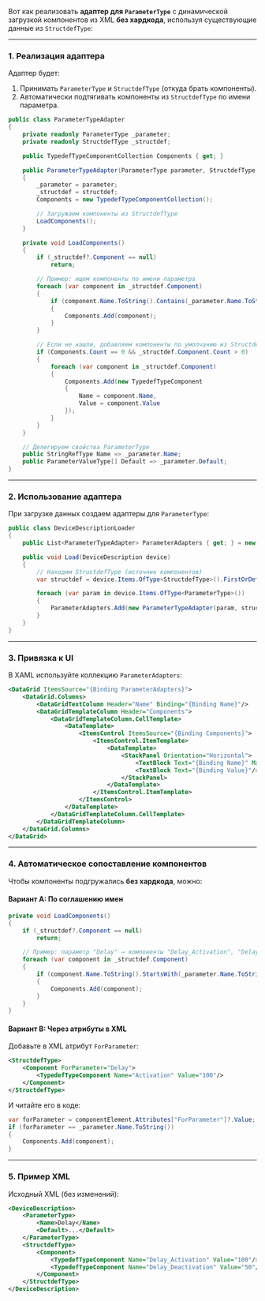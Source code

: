 Вот как реализовать **адаптер для `ParameterType`** с динамической загрузкой компонентов из XML **без хардкода**, используя существующие данные из `StructdefType`:

---

### **1. Реализация адаптера**
Адаптер будет:
1. Принимать `ParameterType` и `StructdefType` (откуда брать компоненты).
2. Автоматически подтягивать компоненты из `StructdefType` по имени параметра.

```csharp
public class ParameterTypeAdapter
{
    private readonly ParameterType _parameter;
    private readonly StructdefType _structdef;

    public TypedefTypeComponentCollection Components { get; }

    public ParameterTypeAdapter(ParameterType parameter, StructdefType structdef)
    {
        _parameter = parameter;
        _structdef = structdef;
        Components = new TypedefTypeComponentCollection();

        // Загружаем компоненты из StructdefType
        LoadComponents();
    }

    private void LoadComponents()
    {
        if (_structdef?.Component == null)
            return;

        // Пример: ищем компоненты по имени параметра
        foreach (var component in _structdef.Component)
        {
            if (component.Name.ToString().Contains(_parameter.Name.ToString()))
            {
                Components.Add(component);
            }
        }

        // Если не нашли, добавляем компоненты по умолчанию из StructdefType
        if (Components.Count == 0 && _structdef.Component.Count > 0)
        {
            foreach (var component in _structdef.Component)
            {
                Components.Add(new TypedefTypeComponent 
                { 
                    Name = component.Name, 
                    Value = component.Value 
                });
            }
        }
    }

    // Делегируем свойства ParameterType
    public StringRefType Name => _parameter.Name;
    public ParameterValueType[] Default => _parameter.Default;
}
```

---

### **2. Использование адаптера**
При загрузке данных создаем адаптеры для `ParameterType`:

```csharp
public class DeviceDescriptionLoader
{
    public List<ParameterTypeAdapter> ParameterAdapters { get; } = new();

    public void Load(DeviceDescription device)
    {
        // Находим StructdefType (источник компонентов)
        var structdef = device.Items.OfType<StructdefType>().FirstOrDefault();

        foreach (var param in device.Items.OfType<ParameterType>())
        {
            ParameterAdapters.Add(new ParameterTypeAdapter(param, structdef));
        }
    }
}
```

---

### **3. Привязка к UI**
В XAML используйте коллекцию `ParameterAdapters`:

```xml
<DataGrid ItemsSource="{Binding ParameterAdapters}">
    <DataGrid.Columns>
        <DataGridTextColumn Header="Name" Binding="{Binding Name}"/>
        <DataGridTemplateColumn Header="Components">
            <DataGridTemplateColumn.CellTemplate>
                <DataTemplate>
                    <ItemsControl ItemsSource="{Binding Components}">
                        <ItemsControl.ItemTemplate>
                            <DataTemplate>
                                <StackPanel Orientation="Horizontal">
                                    <TextBlock Text="{Binding Name}" Margin="0,0,5,0"/>
                                    <TextBlock Text="{Binding Value}"/>
                                </StackPanel>
                            </DataTemplate>
                        </ItemsControl.ItemTemplate>
                    </ItemsControl>
                </DataTemplate>
            </DataGridTemplateColumn.CellTemplate>
        </DataGridTemplateColumn>
    </DataGrid.Columns>
</DataGrid>
```

---

### **4. Автоматическое сопоставление компонентов**
Чтобы компоненты подгружались **без хардкода**, можно:
#### **Вариант A: По соглашению имен**
```csharp
private void LoadComponents()
{
    if (_structdef?.Component == null)
        return;

    // Пример: параметр "Delay" → компоненты "Delay_Activation", "Delay_Deactivation"
    foreach (var component in _structdef.Component)
    {
        if (component.Name.ToString().StartsWith(_parameter.Name.ToString()))
        {
            Components.Add(component);
        }
    }
}
```

#### **Вариант B: Через атрибуты в XML**
Добавьте в XML атрибут `ForParameter`:
```xml
<StructdefType>
    <Component ForParameter="Delay">
        <TypedefTypeComponent Name="Activation" Value="100"/>
    </Component>
</StructdefType>
```
И читайте его в коде:
```csharp
var forParameter = componentElement.Attributes["ForParameter"]?.Value;
if (forParameter == _parameter.Name.ToString())
{
    Components.Add(component);
}
```

---

### **5. Пример XML**
Исходный XML (без изменений):
```xml
<DeviceDescription>
    <ParameterType>
        <Name>Delay</Name>
        <Default>...</Default>
    </ParameterType>
    <StructdefType>
        <Component>
            <TypedefTypeComponent Name="Delay_Activation" Value="100"/>
            <TypedefTypeComponent Name="Delay_Deactivation" Value="50"/>
        </Component>
    </StructdefType>
</DeviceDescription>
```

